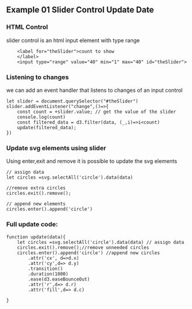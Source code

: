 ## Example 01 Slider Control Update Date
### HTML Control
slider control is an html input element with type range
```
    <label for="theSlider">count to show
    </label>
    <input type="range" value="40" min="1" max="40" id="theSlider">
```
### Listening to changes 
we can add an event handler that listens to changes of an input control
```
let slider = document.querySelector("#theSlider")
slider.addEventListener("change",()=>{
    const count = +slider.value; // get the value of the slider
    console.log(count)
    const filtered_data = d3.filter(data, (_,i)=>i<count)
    update(filtered_data);
})

```
### Update svg elements using slider
Using enter,exit and remove it is possible to update the svg elements
```
// assign data
let circles =svg.selectAll('circle').data(data) 

//remove extra circles
circles.exit().remove();

// append new elements
circles.enter().append('circle')
```

### Full update code:

```
function update(data){
    let circles =svg.selectAll('circle').data(data) // assign data
    circles.exit().remove();//remove unneeded circles
    circles.enter().append('circle') //append new circles
        .attr('cx', d=>d.x)
        .attr('cy',d=> d.y)
        .transition()
        .duration(1000)
        .ease(d3.easeBounceOut)
        .attr('r',d=> d.r)
        .attr('fill',d=> d.c)

}
```


